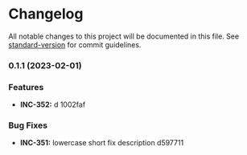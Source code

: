 # Changelog

All notable changes to this project will be documented in this file. See [standard-version](https://github.com/conventional-changelog/standard-version) for commit guidelines.

### 0.1.1 (2023-02-01)


### Features

* **INC-352:** d 1002faf


### Bug Fixes

* **INC-351:** lowercase short fix description d597711
